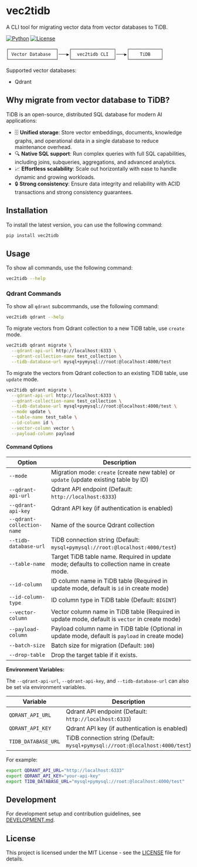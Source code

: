 # vec2tidb

A CLI tool for migrating vector data from vector databases to TiDB.

[![Python](https://img.shields.io/badge/Python-3.8+-blue.svg)](https://python.org)
[![License](https://img.shields.io/badge/License-MIT-green.svg)](LICENSE)

```
┌──────────────────┐    ┌────────────────┐    ┌────────────┐
│ Vector Database  │───▶│  vec2tidb CLI  │───▶│    TiDB    │
└──────────────────┘    └────────────────┘    └────────────┘
```

Supported vector databases:

- Qdrant


## Why migrate from vector database to TiDB?

TiDB is an open-source, distributed SQL database for modern AI applications:

- 🗄️ **Unified storage**: Store vector embeddings, documents, knowledge graphs, and operational data in a single database to reduce maintenance overhead.
- 🔍 **Native SQL support**: Run complex queries with full SQL capabilities, including joins, subqueries, aggregations, and advanced analytics.
- 📈 **Effortless scalability**: Scale out horizontally with ease to handle dynamic and growing workloads.
- 🔒 **Strong consistency**: Ensure data integrity and reliability with ACID transactions and strong consistency guarantees.

## Installation

To install the latest version, you can use the following command:

```bash
pip install vec2tidb
```

## Usage

To show all commands, use the following command:

```bash
vec2tidb --help
```

### Qdrant Commands

To show all `qdrant` subcommands, use the following command:

```bash
vec2tidb qdrant --help
```

To migrate vectors from Qdrant collection to a new TiDB table, use `create` mode.

```bash
vec2tidb qdrant migrate \
  --qdrant-api-url http://localhost:6333 \
  --qdrant-collection-name test_collection \
  --tidb-database-url mysql+pymysql://root:@localhost:4000/test
```

To migrate the vectors from Qdrant collection to an existing TiDB table, use `update` mode.

```bash
vec2tidb qdrant migrate \
  --qdrant-api-url http://localhost:6333 \
  --qdrant-collection-name test_collection \
  --tidb-database-url mysql+pymysql://root:@localhost:4000/test \
  --mode update \
  --table-name test_table \
  --id-column id \
  --vector-column vector \
  --payload-column payload
```

#### Command Options

| Option                     | Description                                                                                      |
|----------------------------|--------------------------------------------------------------------------------------------------|
| `--mode`                   | Migration mode: `create` (create new table) or `update` (update existing table by ID)            |
| `--qdrant-api-url`         | Qdrant API endpoint (Default: `http://localhost:6333`)                                           |
| `--qdrant-api-key`         | Qdrant API key (if authentication is enabled)                                                    |
| `--qdrant-collection-name` | Name of the source Qdrant collection                                                             |
| `--tidb-database-url`      | TiDB connection string (Default: `mysql+pymysql://root:@localhost:4000/test`)                    |
| `--table-name`             | Target TiDB table name. Required in update mode; defaults to collection name in create mode.     |
| `--id-column`              | ID column name in TiDB table (Required in update mode, default is `id` in create mode)           |
| `--id-column-type`         | ID column type in TiDB table (Default: `BIGINT`)                                                 |
| `--vector-column`          | Vector column name in TiDB table (Required in update mode, default is `vector` in create mode)   |
| `--payload-column`         | Payload column name in TiDB table (Optional in update mode, default is `payload` in create mode) |
| `--batch-size`             | Batch size for migration (Default: `100`)                                                        |
| `--drop-table`             | Drop the target table if it exists.                                                              |

**Environment Variables:**

The `--qdrant-api-url`, `--qdrant-api-key`, and `--tidb-database-url` can also be set via environment variables.

| Variable                   | Description                                                                                      |
|----------------------------|--------------------------------------------------------------------------------------------------|
| `QDRANT_API_URL`           | Qdrant API endpoint (Default: `http://localhost:6333`)                                           |
| `QDRANT_API_KEY`           | Qdrant API key (if authentication is enabled)                                                    |
| `TIDB_DATABASE_URL`        | TiDB connection string (Default: `mysql+pymysql://root:@localhost:4000/test`)                    |

For example:

```bash
export QDRANT_API_URL="http://localhost:6333"
export QDRANT_API_KEY="your-api-key"
export TIDB_DATABASE_URL="mysql+pymysql://root:@localhost:4000/test"
```

## Development

For development setup and contribution guidelines, see [DEVELOPMENT.md](DEVELOPMENT.md).

## License

This project is licensed under the MIT License - see the [LICENSE](LICENSE) file for details.

